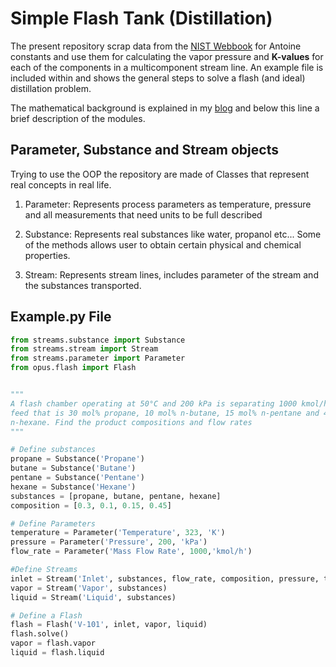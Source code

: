 # Simple Flash Tank (Distillation)

The present repository scrap data from the [NIST
Webbook](https://webbook.nist.gov/) for Antoine constants
and use them for calculating the vapor pressure and **K-values** for each of the
components in a multicomponent stream line. An example file is included within
and shows the general steps to solve a flash (and ideal) distillation problem.

The mathematical background is explained in my
[blog](https://oscarcontrerasnavas.github.io/ideal-multicomponent-solver-and-maths/)
and below this line a brief description of the modules.

## Parameter, Substance and Stream objects

Trying to use the OOP the repository are made of Classes that represent real
concepts in real life.

1. Parameter: Represents process parameters as temperature, pressure and all
   measurements that need units to be full described 

2. Substance: Represents real substances like water, propanol etc... Some of the
   methods allows user to obtain certain physical and chemical properties.

3. Stream: Represents stream lines, includes parameter of the stream and the
   substances transported.

## Example.py File

``` Python
from streams.substance import Substance
from streams.stream import Stream
from streams.parameter import Parameter
from opus.flash import Flash


"""
A flash chamber operating at 50°C and 200 kPa is separating 1000 kmol/h of a
feed that is 30 mol% propane, 10 mol% n-butane, 15 mol% n-pentane and 45 mol%
n-hexane. Find the product compositions and flow rates
"""

# Define substances
propane = Substance('Propane')
butane = Substance('Butane')
pentane = Substance('Pentane')
hexane = Substance('Hexane')
substances = [propane, butane, pentane, hexane]
composition = [0.3, 0.1, 0.15, 0.45]

# Define Parameters
temperature = Parameter('Temperature', 323, 'K')
pressure = Parameter('Pressure', 200, 'kPa')
flow_rate = Parameter('Mass Flow Rate', 1000,'kmol/h')

#Define Streams
inlet = Stream('Inlet', substances, flow_rate, composition, pressure, temperature)
vapor = Stream('Vapor', substances)
liquid = Stream('Liquid', substances)

# Define a Flash
flash = Flash('V-101', inlet, vapor, liquid)
flash.solve()
vapor = flash.vapor
liquid = flash.liquid
```